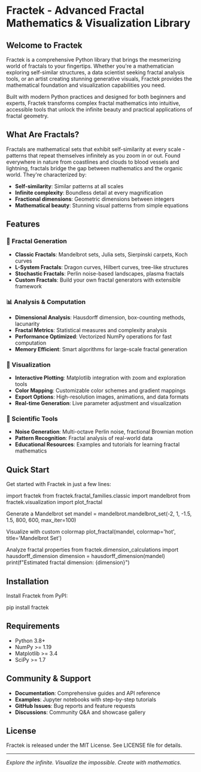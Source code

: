 # Fractek - Advanced Fractal Mathematics & Visualization Library

## Welcome to Fractek

Fractek is a comprehensive Python library that brings the mesmerizing world of fractals to your fingertips. Whether you're a mathematician exploring self-similar structures, a data scientist seeking fractal analysis tools, or an artist creating stunning generative visuals, Fractek provides the mathematical foundation and visualization capabilities you need.

Built with modern Python practices and designed for both beginners and experts, Fractek transforms complex fractal mathematics into intuitive, accessible tools that unlock the infinite beauty and practical applications of fractal geometry.

## What Are Fractals?

Fractals are mathematical sets that exhibit self-similarity at every scale - patterns that repeat themselves infinitely as you zoom in or out. Found everywhere in nature from coastlines and clouds to blood vessels and lightning, fractals bridge the gap between mathematics and the organic world. They're characterized by:

- **Self-similarity**: Similar patterns at all scales
- **Infinite complexity**: Boundless detail at every magnification
- **Fractional dimensions**: Geometric dimensions between integers
- **Mathematical beauty**: Stunning visual patterns from simple equations

## Features

### 🎨 Fractal Generation
- **Classic Fractals**: Mandelbrot sets, Julia sets, Sierpinski carpets, Koch curves
- **L-System Fractals**: Dragon curves, Hilbert curves, tree-like structures  
- **Stochastic Fractals**: Perlin noise-based landscapes, plasma fractals
- **Custom Fractals**: Build your own fractal generators with extensible framework

### 📊 Analysis & Computation
- **Dimensional Analysis**: Hausdorff dimension, box-counting methods, lacunarity
- **Fractal Metrics**: Statistical measures and complexity analysis
- **Performance Optimized**: Vectorized NumPy operations for fast computation
- **Memory Efficient**: Smart algorithms for large-scale fractal generation

### 🎯 Visualization
- **Interactive Plotting**: Matplotlib integration with zoom and exploration tools
- **Color Mapping**: Customizable color schemes and gradient mappings
- **Export Options**: High-resolution images, animations, and data formats
- **Real-time Generation**: Live parameter adjustment and visualization

### 🔧 Scientific Tools
- **Noise Generation**: Multi-octave Perlin noise, fractional Brownian motion
- **Pattern Recognition**: Fractal analysis of real-world data
- **Educational Resources**: Examples and tutorials for learning fractal mathematics

## Quick Start

Get started with Fractek in just a few lines:

import fractek
from fractek.fractal_families.classic import mandelbrot
from fractek.visualization import plot_fractal

Generate a Mandelbrot set
mandel = mandelbrot.mandelbrot_set(-2, 1, -1.5, 1.5, 800, 600, max_iter=100)

Visualize with custom colormap
plot_fractal(mandel, colormap='hot', title='Mandelbrot Set')

Analyze fractal properties
from fractek.dimension_calculations import hausdorff_dimension
dimension = hausdorff_dimension(mandel)
print(f"Estimated fractal dimension: {dimension}")



## Installation

Install Fractek from PyPI:

pip install fractek

## Requirements

- Python 3.8+
- NumPy >= 1.19
- Matplotlib >= 3.4
- SciPy >= 1.7

## Community & Support

- **Documentation**: Comprehensive guides and API reference
- **Examples**: Jupyter notebooks with step-by-step tutorials  
- **GitHub Issues**: Bug reports and feature requests
- **Discussions**: Community Q&A and showcase gallery

## License

Fractek is released under the MIT License. See LICENSE file for details.

---

*Explore the infinite. Visualize the impossible. Create with mathematics.*
